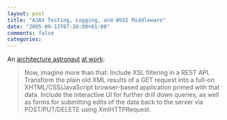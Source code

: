 ```yaml
---
layout: post
title: "AJAX Testing, Logging, and WSGI Middleware"
date: "2005-09-13T07:26:00+01:00"
comments: false
categories: 
---
```


<p>An <a href="http://www.decafbad.com/blog/2005/07/18/ajax-testing-and-logging">architecture astronaut</a> <a href="http://www.decafbad.com/blog/2005/07/18/discovering-wsgi-and-xslt-as-middleware">at work</a>:</p>

<blockquote>
<p>Now, imagine more than that: Include XSL filtering in a REST API. Transform the plain old XML results of a GET request into a full-on XHTML/CSS/JavaScript browser-based application primed with that data. Include the interactive UI for further drill down queries, as well as forms for submitting edits of the data back to the server via POST/PUT/DELETE using XmlHTTPRequest.</p>
</blockquote>


